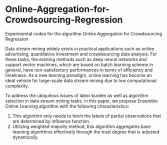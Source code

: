 # Online-Aggregation-for-Crowdsourcing-Regression
Experimental codes for the algorithm Online Aggregation for Crowdsourcing Regression

Data stream mining widely exists in practical applications such as online advertising, quantitative investment and crowdsourcing data analysis. For these tasks, the existing methods such as deep neural networks and support vector machines, which are based on batch learning scheme in general, have non-satisfactory performances in terms of efficiency and timeliness. As a new learning paradigm, online learning has become an ideal vehicle for large-scale data stream mining due to low computational complexity. 

To address the ubiquitous issues of labor burden as well as algorithm selection in data stream mining tasks, in this paper, we propose Ensemble Online Learning algorithm with the following characteristics:
1. This algorithm only needs to fetch the labels of partial observations that are determined by influence function. 
2. Utilizing weighted majority method, this algorithm aggregates base learning algorithms effectively through the trust degree that is adjusted dynamically. 
